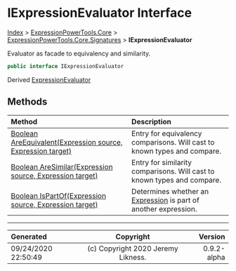 ﻿# IExpressionEvaluator Interface

[Index](../index.md) > [ExpressionPowerTools.Core](ExpressionPowerTools.Core.a.md) > [ExpressionPowerTools.Core.Signatures](ExpressionPowerTools.Core.Signatures.n.md) > **IExpressionEvaluator**

Evaluator as facade to equivalency and similarity.

```csharp
public interface IExpressionEvaluator
```

Derived  [ExpressionEvaluator](ExpressionPowerTools.Core.Comparisons.ExpressionEvaluator.cs.md) 

## Methods

| Method | Description |
| :-- | :-- |
| [Boolean AreEquivalent(Expression source, Expression target)](ExpressionPowerTools.Core.Signatures.IExpressionEvaluator.AreEquivalent.m.md) | Entry for equivalency comparisons. Will cast to            known types and compare. |
| [Boolean AreSimilar(Expression source, Expression target)](ExpressionPowerTools.Core.Signatures.IExpressionEvaluator.AreSimilar.m.md) | Entry for similarity comparisons. Will cast to            known types and compare. |
| [Boolean IsPartOf(Expression source, Expression target)](ExpressionPowerTools.Core.Signatures.IExpressionEvaluator.IsPartOf.m.md) | Determines whether an [Expression](https://docs.microsoft.com/dotnet/api/system.linq.expressions.expression) is part of another expression. |

---

| Generated | Copyright | Version |
| :-- | :-: | --: |
| 09/24/2020 22:50:49 | (c) Copyright 2020 Jeremy Likness. | 0.9.2-alpha |
